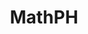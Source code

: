 ---
home: true
icon: home
title: MathPH
heroImage: /geekfz.png
heroText: MathPH
tagline: 识规律，解未知；由表象，探本质


actions:
  - text: 付费课程
    link: https://deelmind.com/pay/class/
    type: primary

  - text: 加群资源
    link: https://deelmind.com/pay/group
    type: primary
  
  - text: TSPACEY
    link: https://tspacey.deelmind.com/
    type: primary

  - text: 攻防平台
    link: https://deelmind.com/pay/platform
    type: primary

  - text: 新手免费渗透课程路线👇
    link: https://deelmind.com/pay/video
    type: primary

features:
  - title: 数理通学
    icon: study
    details: 数学整体技术体系
    link: /sltx/

  - title: 数学历史
    icon: study
    details: 数学历史
    link: /sltx/

  - title: 数学作用
    icon: study
    details: 数学作用
    link: /sltx/

  - title: 计算机数学
    icon: study
    details: 计算机与数学结合
    link: /sltx/

  - title: AI安全
    icon: back-stage
    details: AI安全实例，机器学习，深度学习
    link: https://deelmind.com/ai/


  - title: 直播答疑💯
    icon: back-stage
    details: 直播答疑
    link: https://deelmind.com/pay/alive

  - title: 网安科普
    icon: news
    details: 与其让他们忽悠你，不如我来告诉你真相
    link: https://deelmind.com/mind/kepu

  - title: 抵制八股
    icon: news
    details: 抵制八股
    link: https://deelmind.com/mind/bagu

  - title: 密码学
    icon: back-stage
    details: 密码学，密码学安全
    link: /program/program/

copyright: false
footer: Copyright © 2023 <a href="https://deelmind.com" target="_blank">極客方舟</a>
---